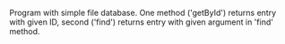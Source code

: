 Program with simple file database. One method ('getById') returns entry with given ID, second ('find') returns entry with given argument in 'find' method.
